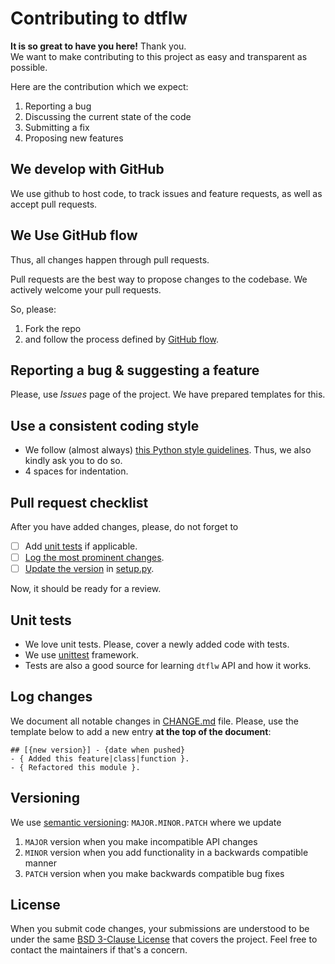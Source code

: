 # Contributing to dtflw
__It is so great to have you here!__ Thank you.  
We want to make contributing to this project as easy and transparent as possible. 

Here are the contribution which we expect:

1. Reporting a bug
2. Discussing the current state of the code
3. Submitting a fix
4. Proposing new features

## We develop with GitHub
We use github to host code, to track issues and feature requests, as well as accept pull requests.

## We Use GitHub flow

Thus, all changes happen through pull requests.

Pull requests are the best way to propose changes to the codebase. We actively welcome your pull requests. 

So, please:
1. Fork the repo 
2. and follow the process defined by [GitHub flow](https://docs.github.com/en/get-started/quickstart/github-flow).

## Reporting a bug & suggesting a feature

Please, use _Issues_ page of the project. We have prepared templates for this.

## Use a consistent coding style
- We follow (almost always) [this Python style guidelines](https://peps.python.org/pep-0008/#introduction). Thus, we also kindly ask you to do so.
- 4 spaces for indentation.

## Pull request checklist
After you have added changes, please, do not forget to
- [ ] Add [unit tests](#unit-tests) if applicable.
- [ ] [Log the most prominent changes](#log-changes).
- [ ] [Update the version](#versioning) in [setup.py](setup.py).

Now, it should be ready for a review.
## Unit tests

- We love unit tests. Please, cover a newly added code with tests.
- We use [unittest](https://docs.python.org/3/library/unittest.html) framework.
- Tests are also a good source for learning `dtflw` API and how it works.

## Log changes
We document all notable changes in [CHANGE.md](CHANGES.md) file. Please, use the template below to add a new entry __at the top of the document__:
```
## [{new version}] - {date when pushed}
- { Added this feature|class|function }.
- { Refactored this module }.
```

## Versioning

We use [semantic versioning](https://semver.org/#summary): `MAJOR.MINOR.PATCH` where we update

1. `MAJOR` version when you make incompatible API changes
2. `MINOR` version when you add functionality in a backwards compatible manner
3. `PATCH` version when you make backwards compatible bug fixes

## License
When you submit code changes, your submissions are understood to be under the same [BSD 3-Clause License](LICENSE) that covers the project. Feel free to contact the maintainers if that's a concern.